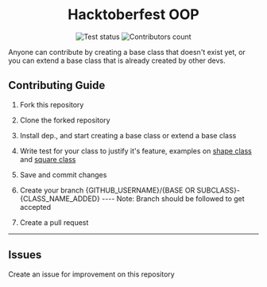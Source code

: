 <div align="center">
				<h1>Hacktoberfest OOP</h1>
				<img src="https://github.com/vindecodex/hacktoberfest-OOP/actions/workflows/node.js.yml/badge.svg" alt="Test status" />
				<img src="https://badgen.net/github/contributors/vindecodex/hacktoberfest-OOP" alt="Contributors count" />
</div>

Anyone can contribute by creating a base class that doesn't exist yet, or you can extend a base class that is already created by other devs.

## Contributing Guide

1. Fork this repository

2. Clone the forked repository

3. Install dep., and start creating a base class or extend a base class

4. Write test for your class to justify it's feature, examples on [shape class](/base/shape.spec.ts) and [square class](/sub-class/shape/square.spec.ts)

4. Save and commit changes

5. Create your branch {GITHUB_USERNAME}/{BASE OR SUBCLASS}-{CLASS_NAME_ADDED} ---- Note: Branch should be followed to get accepted

6. Create a pull request

---
## Issues
Create an issue for improvement on this repository
